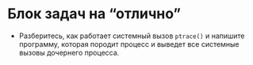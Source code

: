 # Блок задач на “отлично”

+ Разберитесь, как работает системный вызов `ptrace()` и напишите программу,
которая породит процесс и выведет все системные вызовы дочернего процесса.

